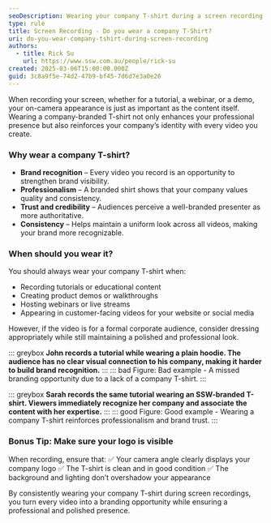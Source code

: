 ```yaml
---
seoDescription: Wearing your company T-shirt during a screen recording helps reinforce your brand identity and ensures a professional and consistent appearance.
type: rule
title: Screen Recording - Do you wear a company T-Shirt?
uri: do-you-wear-company-tshirt-during-screen-recording
authors:
  - title: Rick Su
    url: https://www.ssw.com.au/people/rick-su
created: 2025-03-06T15:00:00.000Z
guid: 3c8a9f5e-74d2-47b9-bf45-7d6d7e3a0e26
---
```


When recording your screen, whether for a tutorial, a webinar, or a demo, your on-camera appearance is just as important as the content itself. Wearing a company-branded T-shirt not only enhances your professional presence but also reinforces your company’s identity with every video you create.

<!--endintro-->

### Why wear a company T-shirt?

* **Brand recognition** – Every video you record is an opportunity to strengthen brand visibility.
* **Professionalism** – A branded shirt shows that your company values quality and consistency.
* **Trust and credibility** – Audiences perceive a well-branded presenter as more authoritative.
* **Consistency** – Helps maintain a uniform look across all videos, making your brand more recognizable.

### When should you wear it?

You should always wear your company T-shirt when:

* Recording tutorials or educational content
* Creating product demos or walkthroughs
* Hosting webinars or live streams
* Appearing in customer-facing videos for your website or social media

However, if the video is for a formal corporate audience, consider dressing appropriately while still maintaining a polished and professional look.

::: greybox
**John records a tutorial while wearing a plain hoodie. The audience has no clear visual connection to his company, making it harder to build brand recognition.**
:::
::: bad
Figure: Bad example - A missed branding opportunity due to a lack of a company T-shirt.
:::

::: greybox
**Sarah records the same tutorial wearing an SSW-branded T-shirt. Viewers immediately recognize her company and associate the content with her expertise.**
:::
::: good
Figure: Good example - Wearing a company T-shirt reinforces professionalism and brand trust.
:::

### Bonus Tip: Make sure your logo is visible

When recording, ensure that:
✅ Your camera angle clearly displays your company logo
✅ The T-shirt is clean and in good condition
✅ The background and lighting don’t overshadow your appearance

By consistently wearing your company T-shirt during screen recordings, you turn every video into a branding opportunity while ensuring a professional and polished presence.
